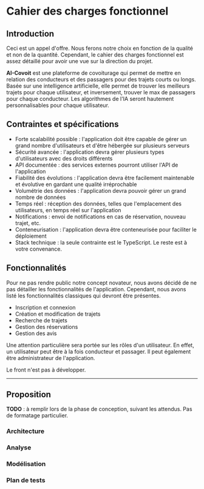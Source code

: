 # Cahier des charges fonctionnel

## Introduction

Ceci est un appel d'offre. Nous ferons notre choix en fonction de la qualité et non de la quantité. Cependant, le cahier des charges fonctionnel est assez détaillé pour avoir une vue sur la direction du projet.

**AI-Covoit** est une plateforme de covoiturage qui permet de mettre en relation des conducteurs et des passagers pour des trajets courts ou longs. Basée sur une intelligence artificielle, elle permet de trouver les meilleurs trajets pour chaque utilisateur, et inversement, trouver le max de passagers pour chaque conducteur. Les algorithmes de l'IA seront hautement personnalisables pour chaque utilisateur.

## Contraintes et spécifications

* Forte scalabilité possible : l'application doit être capable de gérer un grand nombre d'utilisateurs et d'être hébergée sur plusieurs serveurs
* Sécurité avancée : l'application devra gérer plusieurs types d'utilisateurs avec des droits différents
* API documentée : des services externes pourront utiliser l'API de l'application
* Fiabilité des évolutions : l'application devra être facilement maintenable et évolutive en gardant une qualité irréprochable
* Volumétrie des données : l'application devra pouvoir gérer un grand nombre de données
* Temps réel : réception des données, telles que l'emplacement des utilisateurs, en temps réel sur l'application
* Notifications : envoi de notifications en cas de réservation, nouveau trajet, etc.
* Conteneurisation : l'application devra être conteneurisée pour faciliter le déploiement
* Stack technique : la seule contrainte est le TypeScript. Le reste est à votre convenance.

## Fonctionnalités

Pour ne pas rendre public notre concept novateur, nous avons décidé de ne pas détailler les fonctionnalités de l'application. Cependant, nous avons listé les fonctionnalités classiques qui devront être présentes.

* Inscription et connexion
* Création et modification de trajets
* Recherche de trajets
* Gestion des réservations
* Gestion des avis

Une attention particulière sera portée sur les rôles d'un utilisateur. En effet, un utilisateur peut être à la fois conducteur et passager. Il peut également être administrateur de l'application.

Le front n'est pas à développer.

---

## Proposition

**TODO** : à remplir lors de la phase de conception, suivant les attendus. Pas de formatage particulier.

### Architecture

### Analyse

### Modélisation

### Plan de tests
